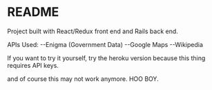 # README

Project built with React/Redux front end and Rails back end. 

APIs Used:
--Enigma (Government Data)
--Google Maps
--Wikipedia

If you want to try it yourself, try the heroku version because this thing requires API keys. 

and of course this may not work anymore. HOO BOY.
